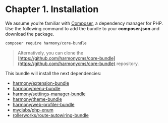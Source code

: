 # Chapter 1. Installation

We assume you’re familiar with [Composer](https://getcomposer.org), a dependency manager for PHP. Use the following command to add the bundle to your **composer.json** and download the package.

```bash
composer require harmony/core-bundle
```

> Alternatively, you can clone the [https://github.com/harmonycms/core-bundle](https://github.com/harmonycms/core-bundle) repository.

This bundle will install the next dependencies:

* [harmony/extension-bundle](https://packagist.org/packages/harmony/extension-bundle)
* [harmony/menu-bundle](https://packagist.org/packages/harmony/menu-bundle)
* [harmony/settings-manager-bundle](https://packagist.org/packages/harmony/settings-manager-bundle)
* [harmony/theme-bundle](https://packagist.org/packages/harmony/theme-bundle)
* [harmony/web-profiler-bundle](https://packagist.org/packages/harmony/web-profiler-bundle)
* [myclabs/php-enum](https://packagist.org/packages/myclabs/php-enum)
* [rollerworks/route-autowiring-bundle](https://packagist.org/packages/rollerworks/route-autowiring-bundle)

